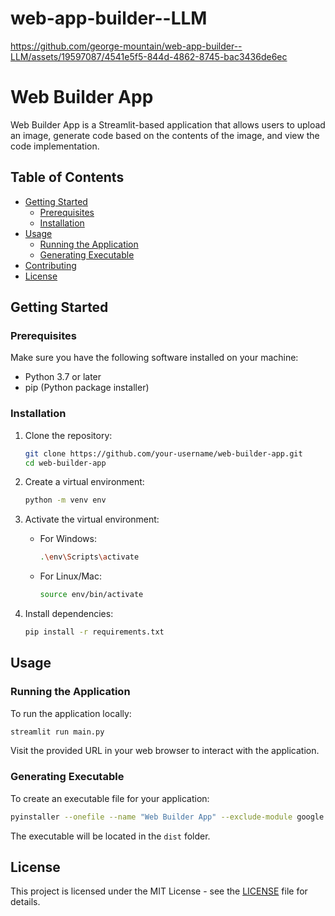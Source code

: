 # web-app-builder--LLM


https://github.com/george-mountain/web-app-builder--LLM/assets/19597087/4541e5f5-844d-4862-8745-bac3436de6ec





# Web Builder App

Web Builder App is a Streamlit-based application that allows users to upload an image, generate code based on the contents of the image, and view the code implementation.

## Table of Contents

- [Getting Started](#getting-started)
  - [Prerequisites](#prerequisites)
  - [Installation](#installation)
- [Usage](#usage)
  - [Running the Application](#running-the-application)
  - [Generating Executable](#generating-executable)
- [Contributing](#contributing)
- [License](#license)

## Getting Started

### Prerequisites

Make sure you have the following software installed on your machine:

- Python 3.7 or later
- pip (Python package installer)

### Installation

1. Clone the repository:

   ```bash
   git clone https://github.com/your-username/web-builder-app.git
   cd web-builder-app
   ```

2. Create a virtual environment:

   ```bash
   python -m venv env
   ```

3. Activate the virtual environment:

   - For Windows:

     ```bash
     .\env\Scripts\activate
     ```

   - For Linux/Mac:

     ```bash
     source env/bin/activate
     ```

4. Install dependencies:

   ```bash
   pip install -r requirements.txt
   ```

## Usage

### Running the Application

To run the application locally:

```bash
streamlit run main.py
```

Visit the provided URL in your web browser to interact with the application.

### Generating Executable

To create an executable file for your application:

```bash
pyinstaller --onefile --name "Web Builder App" --exclude-module google.api main.py
```

The executable will be located in the `dist` folder.


## License

This project is licensed under the MIT License - see the [LICENSE](LICENSE) file for details.
```
